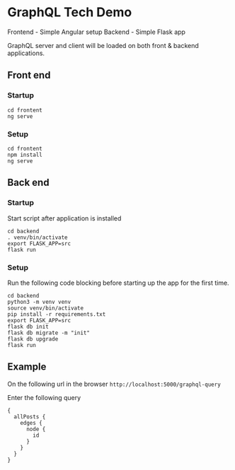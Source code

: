 # GraphQL Tech Demo

Frontend - Simple Angular setup
Backend  - Simple Flask app

GraphQL server and client will be loaded on both front & backend applications.

## Front end
### Startup
```
cd frontent
ng serve
```
### Setup
```
cd frontent
npm install
ng serve
```

## Back end
### Startup
Start script after application is installed
```
cd backend
. venv/bin/activate
export FLASK_APP=src
flask run
```
### Setup
Run the following code blocking before starting up the app for the first time.
```
cd backend
python3 -m venv venv
source venv/bin/activate
pip install -r requirements.txt
export FLASK_APP=src
flask db init
flask db migrate -m "init"
flask db upgrade
flask run
```

## Example
On the following url in the browser
`http://localhost:5000/graphql-query`

Enter the following query
```
{
  allPosts {
    edges {
      node {
        id
      }
    }
  }
}
```